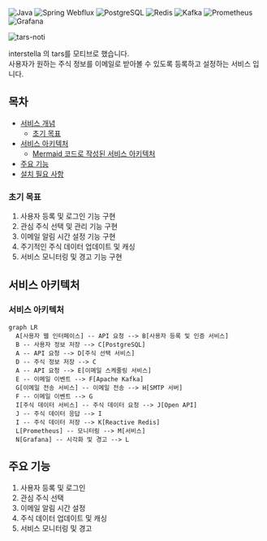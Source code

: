 ![Java](https://img.shields.io/badge/language-Java-blue) ![Spring Webflux](https://img.shields.io/badge/framework-Spring_Webflux-brightgreen) ![PostgreSQL](https://img.shields.io/badge/database-PostgreSQL-blue) ![Redis](https://img.shields.io/badge/cache-Redis-red) ![Kafka](https://img.shields.io/badge/message_broker-Kafka-orange) ![Prometheus](https://img.shields.io/badge/monitoring-Prometheus-purple) ![Grafana](https://img.shields.io/badge/visualization-Grafana-yellowgreen)

![tars-noti](https://user-images.githubusercontent.com/61622657/226113256-f64492b9-7a53-4551-b042-0e3d5f8963b9.gif)

interstella 의 tars를 모티브로 했습니다. \
사용자가 원하는 주식 정보를 이메일로 받아볼 수 있도록 등록하고 설정하는 서비스 입니다.

## 목차

-   [서비스 개념](https://chat.openai.com/chat?model=gpt-4#%EC%84%9C%EB%B9%84%EC%8A%A4-%EA%B0%9C%EB%85%90)
    -   [초기 목표](https://chat.openai.com/chat?model=gpt-4#%EC%B4%88%EA%B8%B0-%EB%AA%A9%ED%91%9C)
-   [서비스 아키텍처](https://chat.openai.com/chat?model=gpt-4#%EC%84%9C%EB%B9%84%EC%8A%A4-%EC%95%84%ED%82%A4%ED%85%8D%EC%B2%98)
    -   [Mermaid 코드로 작성된 서비스 아키텍처](https://chat.openai.com/chat?model=gpt-4#mermaid-%EC%BD%94%EB%93%9C%EB%A1%9C-%EC%9E%91%EC%84%B1%EB%90%9C-%EC%84%9C%EB%B9%84%EC%8A%A4-%EC%95%84%ED%82%A4%ED%85%8D%EC%B2%98)
-   [주요 기능](https://chat.openai.com/chat?model=gpt-4#%EC%A3%BC%EC%9A%94-%EA%B8%B0%EB%8A%A5)
-   [설치 필요 사항](https://chat.openai.com/chat?model=gpt-4#%EC%84%A4%EC%B9%98-%ED%95%84%EC%9A%94-%EC%82%AC%ED%95%AD)

### 초기 목표

1.  사용자 등록 및 로그인 기능 구현
2.  관심 주식 선택 및 관리 기능 구현
3.  이메일 알림 시간 설정 기능 구현
4.  주기적인 주식 데이터 업데이트 및 캐싱
5.  서비스 모니터링 및 경고 기능 구현

## 서비스 아키텍처

### 서비스 아키텍처
```mermaid
graph LR
  A[사용자 웹 인터페이스] -- API 요청 --> B[사용자 등록 및 인증 서비스]
  B -- 사용자 정보 저장 --> C[PostgreSQL]
  A -- API 요청 --> D[주식 선택 서비스]
  D -- 주식 정보 저장 --> C
  A -- API 요청 --> E[이메일 스케줄링 서비스]
  E -- 이메일 이벤트 --> F[Apache Kafka]
  G[이메일 전송 서비스] -- 이메일 전송 --> H[SMTP 서버]
  F -- 이메일 이벤트 --> G
  I[주식 데이터 서비스] -- 주식 데이터 요청 --> J[Open API]
  J -- 주식 데이터 응답 --> I
  I -- 주식 데이터 저장 --> K[Reactive Redis]
  L[Prometheus] -- 모니터링 --> M[서비스]
  N[Grafana] -- 시각화 및 경고 --> L

```



## 주요 기능

1.  사용자 등록 및 로그인
2.  관심 주식 선택
3.  이메일 알림 시간 설정
4.  주식 데이터 업데이트 및 캐싱
5.  서비스 모니터링 및 경고
